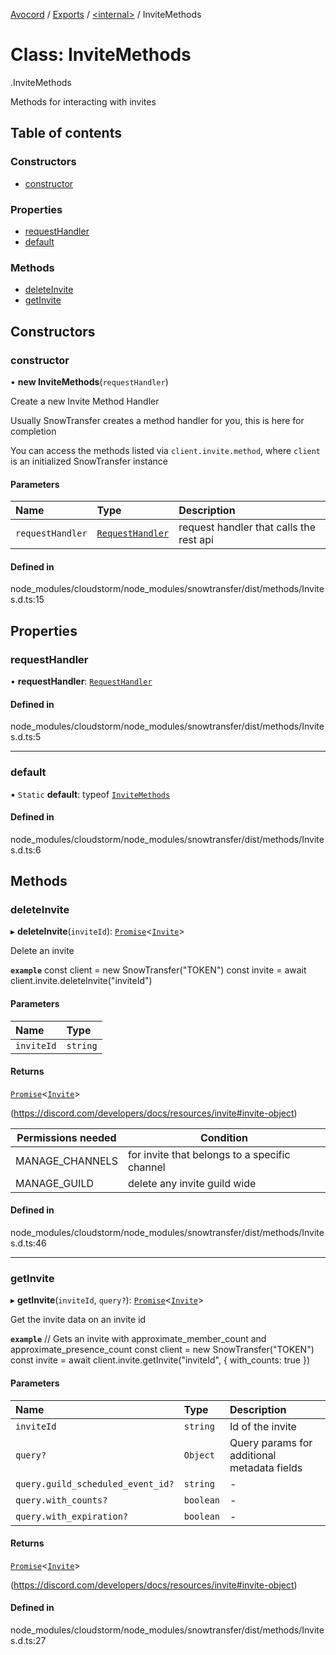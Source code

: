 [Avocord](../README.md) / [Exports](../modules.md) / [<internal\>](../modules/internal_.md) / InviteMethods

# Class: InviteMethods

[<internal>](../modules/internal_.md).InviteMethods

Methods for interacting with invites

## Table of contents

### Constructors

- [constructor](internal_.InviteMethods-1.md#constructor)

### Properties

- [requestHandler](internal_.InviteMethods-1.md#requesthandler)
- [default](internal_.InviteMethods-1.md#default)

### Methods

- [deleteInvite](internal_.InviteMethods-1.md#deleteinvite)
- [getInvite](internal_.InviteMethods-1.md#getinvite)

## Constructors

### constructor

• **new InviteMethods**(`requestHandler`)

Create a new Invite Method Handler

Usually SnowTransfer creates a method handler for you, this is here for completion

You can access the methods listed via `client.invite.method`, where `client` is an initialized SnowTransfer instance

#### Parameters

| Name | Type | Description |
| :------ | :------ | :------ |
| `requestHandler` | [`RequestHandler`](internal_.RequestHandler-1.md) | request handler that calls the rest api |

#### Defined in

node_modules/cloudstorm/node_modules/snowtransfer/dist/methods/Invites.d.ts:15

## Properties

### requestHandler

• **requestHandler**: [`RequestHandler`](internal_.RequestHandler-1.md)

#### Defined in

node_modules/cloudstorm/node_modules/snowtransfer/dist/methods/Invites.d.ts:5

___

### default

▪ `Static` **default**: typeof [`InviteMethods`](internal_.InviteMethods-1.md)

#### Defined in

node_modules/cloudstorm/node_modules/snowtransfer/dist/methods/Invites.d.ts:6

## Methods

### deleteInvite

▸ **deleteInvite**(`inviteId`): [`Promise`]( https://developer.mozilla.org/en-US/docs/Web/JavaScript/Reference/Global_Objects/Promise )<[`Invite`](../modules/internal_.md#invite)\>

Delete an invite

**`example`**
const client = new SnowTransfer("TOKEN")
const invite = await client.invite.deleteInvite("inviteId")

#### Parameters

| Name | Type |
| :------ | :------ |
| `inviteId` | `string` |

#### Returns

[`Promise`]( https://developer.mozilla.org/en-US/docs/Web/JavaScript/Reference/Global_Objects/Promise )<[`Invite`](../modules/internal_.md#invite)\>

(https://discord.com/developers/docs/resources/invite#invite-object)

| Permissions needed | Condition                                     |
|--------------------|-----------------------------------------------|
| MANAGE_CHANNELS    | for invite that belongs to a specific channel |
| MANAGE_GUILD       | delete any invite guild wide                  |

#### Defined in

node_modules/cloudstorm/node_modules/snowtransfer/dist/methods/Invites.d.ts:46

___

### getInvite

▸ **getInvite**(`inviteId`, `query?`): [`Promise`]( https://developer.mozilla.org/en-US/docs/Web/JavaScript/Reference/Global_Objects/Promise )<[`Invite`](../modules/internal_.md#invite)\>

Get the invite data on an invite id

**`example`**
// Gets an invite with approximate_member_count and approximate_presence_count
const client = new SnowTransfer("TOKEN")
const invite = await client.invite.getInvite("inviteId", { with_counts: true })

#### Parameters

| Name | Type | Description |
| :------ | :------ | :------ |
| `inviteId` | `string` | Id of the invite |
| `query?` | `Object` | Query params for additional metadata fields |
| `query.guild_scheduled_event_id?` | `string` | - |
| `query.with_counts?` | `boolean` | - |
| `query.with_expiration?` | `boolean` | - |

#### Returns

[`Promise`]( https://developer.mozilla.org/en-US/docs/Web/JavaScript/Reference/Global_Objects/Promise )<[`Invite`](../modules/internal_.md#invite)\>

(https://discord.com/developers/docs/resources/invite#invite-object)

#### Defined in

node_modules/cloudstorm/node_modules/snowtransfer/dist/methods/Invites.d.ts:27
